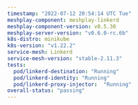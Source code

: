 ```yaml
---
timestamp: "2022-07-12 20:54:14 UTC Tue"
meshplay-component: meshplay-linkerd
meshplay-component-version: v0.5.30
meshplay-server-version: "v0.6.0-rc.6b"
k8s-distro: minikube
k8s-version: "v1.22.2"
service-mesh: Linkerd
service-mesh-version: "stable-2.11.3"
tests:
  pod/linkerd-destination: "Running"
  pod/linkerd-identity: "Running"
  pod/linkerd-proxy-injector:  "Running"
overall-status: "passing"
---
```

